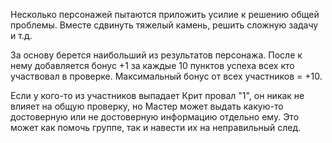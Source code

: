 Несколько персонажей пытаются приложить усилие к решению общей проблемы. Вместе сдвинуть тяжелый камень, решить сложную задачу и т.д. 

За основу берется наибольший из результатов персонажа. После к нему добавляется бонус +1 за каждые 10 пунктов успеха всех кто участвовал в проверке. Максимальный бонус от всех участников = +10.

Если у кого-то из участников выпадает Крит провал "1", он никак не влияет на общую проверку, но Мастер может выдать какую-то достоверную или не достоверную информацию отдельно ему. Это может как помочь группе, так и навести их на неправильный след. 